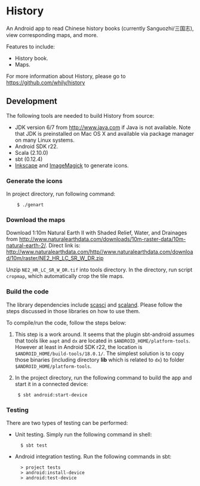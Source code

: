 History
=======

An Android app to read Chinese history books (currently Sanguozhi/三国志), view 
corresponding maps, and more.

Features to include:

* History book.
* Maps.

For more information about History, please go to
  <https://github.com/whily/history>

Development
-----------

The following tools are needed to build History from source:

* JDK version 6/7 from <http://www.java.com> if Java is not available. 
  Note that JDK is preinstalled on Mac OS X and available via package manager
  on many Linux systems. 
* Android SDK r22.
* Scala (2.10.0)
* sbt (0.12.4)
* [Inkscape](http://inkscape.org) and [ImageMagick](http://www.imagemagick.org)
  to generate icons.

### Generate the icons

In project directory, run following command:

        $ ./genart           

### Download the maps

Download 1:10m Natural Earth II with Shaded Relief, Water, and Drainages from 
<http://www.naturalearthdata.com/downloads/10m-raster-data/10m-natural-earth-2/>.
Direct link is: <http://www.naturalearthdata.com/http//www.naturalearthdata.com/download/10m/raster/NE2_HR_LC_SR_W_DR.zip>

Unzip `NE2_HR_LC_SR_W_DR.tif` into tools directory. In the directory,
run script `cropmap`, which automatically crop the tile maps.

### Build the code

The library dependencies include
[scasci](https://github.com/whily/scasci) and
[scaland](https://github.com/whily/scaland). Please follow the steps
discussed in those libraries on how to use them.

To compile/run the code, follow the steps below:

1. This step is a work around. It seems that the plugin sbt-android
   assumes that tools like `aapt` and `dx` are located in
   `$ANDROID_HOME/platform-tools`. However at least in Android SDK
   r22, the location is `$ANDROID_HOME/build-tools/18.0.1/`. The
   simplest solution is to copy those binaries (including directory
   **lib** which is related to `dx`) to folder
   `$ANDROID_HOME/platform-tools`.
   
2. In the project directory, run the following command to build the
   app and start it in a connected device:

        $ sbt android:start-device
        
### Testing

There are two types of testing can be performed:

* Unit testing. Simply run the following command in shell:
    
        $ sbt test
        
* Android integration testing. Run the following commands in sbt:

        > project tests
        > android:install-device
        > android:test-device  

